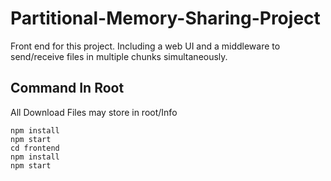 # Partitional-Memory-Sharing-Project
Front end for this project. Including a web UI and a middleware to send/receive files in multiple chunks simultaneously.

## Command In Root
All Download Files may store in root/Info
```
npm install 
npm start
cd frontend
npm install
npm start
```

